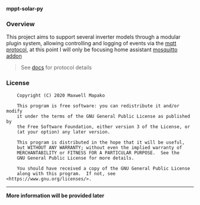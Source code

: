 **mppt-solar-py**

### Overview

This project aims to support several inverter models through a modular plugin system, 
allowing controlling and logging of events via the [mqtt protocol](https://en.wikipedia.org/wiki/MQTT),
at this point I will only be focusing home assistant [mosquitto addon](https://github.com/home-assistant/hassio-addons/blob/master/mosquitto/DOCS.md)

> See [docs](./docs) for protocol details

### License

```
    Copyright (C) 2020 Maxwell Mapako

    This program is free software: you can redistribute it and/or modify
    it under the terms of the GNU General Public License as published by
    the Free Software Foundation, either version 3 of the License, or
    (at your option) any later version.

    This program is distributed in the hope that it will be useful,
    but WITHOUT ANY WARRANTY; without even the implied warranty of
    MERCHANTABILITY or FITNESS FOR A PARTICULAR PURPOSE.  See the
    GNU General Public License for more details.

    You should have received a copy of the GNU General Public License
    along with this program.  If not, see <https://www.gnu.org/licenses/>.
```

___
**More information will be provided later**
